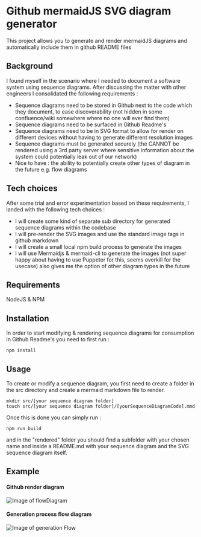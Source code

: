 # Github mermaidJS SVG diagram generator

This project allows you to generate and render mermaidJS diagrams and automatically include them in github README files

## Background

I found myself in the scenario where I needed to document a software system using sequence diagrams. After discussing the matter with other engineers I consolidated the following requirements :

* Sequence diagrams need to be stored in Github next to the code which they document, to ease discoverability (not hidden in some confluence/wiki somewhere where no one will ever find them)
* Sequence diagrams need to be surfaced in Github Readme's
* Sequence diagrams need to be in SVG format to allow for render on different devices without having to generate different resolution images
* Sequence diagrams must be generated securely (the CANNOT be rendered using a 3rd party server where sensitive information about the system could potentially leak out of our network)
* Nice to have : the ability to potentially create other types of diagram in the future e.g. flow diagrams

## Tech choices

After some trial and error experimentation based on these requirements, I landed with the following tech choices :

* I will create some kind of separate sub directory for generated sequence diagrams within the codebase
* I will pre-render the SVG images and use the standard image tags in github markdown
* I will create a small local npm build process to generate the images
* I will use Mermaidjs & mermaid-cli to generate the images (not super happy about having to use Puppeter for this, seems overkill for the usecase) also gives me the option of other diagram types in the future

## Requirements

NodeJS & NPM


## Installation

In order to start modifying & rendering sequence diagrams for consumption in Github Readme's you need to first run :

```
npm install
```

## Usage

To create or modify a sequence diagram, you first need to create a folder in the src directory and create a mermaid markdown file to render.
```
mkdir src/[your sequence diagram folder]
touch src/[your sequence diagram folder]/[yourSequenceDiagramCode].mmd
```
Once this is done you can simply run :
```
npm run build
```

and in the "rendered" folder you should find a subfolder with your chosen name and inside a README.md with your sequence diagram and the SVG sequence diagram itself.

## Example

#### Github render diagram

![Image of flowDiagram](./generated/githubSequenceDiagrams/diagramFlow.svg?sanitize=true)

#### Generation process flow diagram

![Image of generation Flow](./generated/githubSequenceDiagrams/generationFlow.svg?sanitize=true)
